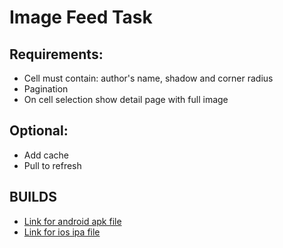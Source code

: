 # Image Feed Task

## Requirements:

- Cell must contain: author's name, shadow and corner radius
- Pagination
- On cell selection show detail page with full image

## Optional:

- Add cache
- Pull to refresh

## BUILDS
- [Link for android apk file](htttp://googledrive.com)
- [Link for ios ipa file](htttp://googledrive.com)
